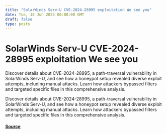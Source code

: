 ```yaml
---
title: "SolarWinds Serv-U CVE-2024-28995 exploitation We see you"
date: Tue, 18 Jun 2024 00:00:00 GMT
draft: false
type: posts
---
```

# SolarWinds Serv-U CVE-2024-28995 exploitation We see you





Discover details about CVE-2024-28995, a path-traversal vulnerability in SolarWinds Serv-U, and see how a honeypot setup revealed diverse exploit attempts, including manual attacks. Learn how attackers bypassed filters and targeted specific files in this comprehensive analysis.

Discover details about CVE-2024-28995, a path-traversal vulnerability in SolarWinds Serv-U, and see how a honeypot setup revealed diverse exploit attempts, including manual attacks. Learn how attackers bypassed filters and targeted specific files in this comprehensive analysis.

#### [Source](https://www.greynoise.io/blog/solarwinds-serv-u-cve-2024-28995-exploitation-we-see-you)

